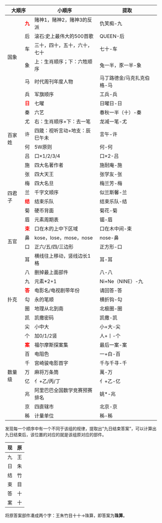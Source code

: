 <style>
.rb {color: red; font-weight: bold;}
</style>
<table>
    <thead>
        <tr>
            <th colspan="2">大顺序</th>
            <th>小顺序</th>
            <th>提取</th>
        </tr>
    </thead>
    <tbody>
        <tr>
            <td rowspan="6">国象</td>
            <td class="rb">九</td>
            <td>赌神1，赌神2，赌神3的反派</td>
            <td>仇笑痴-九</td>
        </tr>
        <tr>
            <td>后</td>
            <td>滚石:史上最伟大的500首歌</td>
            <td>QUEEN-后</td>
        </tr>
        <tr>
            <td>车</td>
            <td>三十，四十，五十，六十，七十</td>
            <td>七十-车</td>
        </tr>
        <tr>
            <td>象</td>
            <td>上：生肖顺序；下：六牲顺序</td>
            <td>兔一半，豕一半-象</td>
        </tr>
        <tr>
            <td>马</td>
            <td>时代周刊年度人物</td>
            <td>马丁路德金/马克扎克伯格-马</td>
        </tr>
        <tr>
            <td>兵</td>
            <td>军旗顺序</td>
            <td>工兵-兵</td>
        </tr>
        <tr>
            <td rowspan="8">百家姓</td>
            <td class="rb">日</td>
            <td>七曜</td>
            <td>日曜日-日</td>
        </tr>
        <tr>
            <td>秦</td>
            <td>六艺</td>
            <td>春秋一半（十）-秦</td>
        </tr>
        <tr>
            <td>尤</td>
            <td>右：生肖顺序+下：去一笔</td>
            <td>龙减一笔-尤</td>
        </tr>
        <tr>
            <td>许</td>
            <td>四箴：视听言动+地支：辰巳午未</td>
            <td>言午-许</td>
        </tr>
        <tr>
            <td>何</td>
            <td>5W原则</td>
            <td>何-何</td>
        </tr>
        <tr>
            <td>吕</td>
            <td>口×1/2/3/4</td>
            <td>口×2-吕</td>
        </tr>
        <tr>
            <td>施</td>
            <td>四大名著作者</td>
            <td>施耐庵-施</td>
        </tr>
        <tr>
            <td>张</td>
            <td>四大天王</td>
            <td>张学友-张</td>
        </tr>
        <tr>
            <td rowspan="4">四君子</td>
            <td>梅</td>
            <td>四大名旦</td>
            <td>梅兰芳-梅</td>
        </tr>
        <tr>
            <td>兰</td>
            <td>千字文顺序</td>
            <td>似兰斯馨-兰</td>
        </tr>
        <tr>
            <td class="rb">结</td>
            <td>结束乐队</td>
            <td>结束乐队-结</td>
        </tr>
        <tr>
            <td>菊</td>
            <td>硬币背面</td>
            <td>菊花-菊</td>
        </tr>
        <tr>
            <td rowspan="5">五官</td>
            <td>眉</td>
            <td>元素周期表</td>
            <td>镅-眉</td>
        </tr>
        <tr>
            <td class="rb">束</td>
            <td>口在木的上中下区域</td>
            <td>口在木中间-束</td>
        </tr>
        <tr>
            <td>鼻</td>
            <td>kose，lose，mose，nose</td>
            <td>nose-鼻</td>
        </tr>
        <tr>
            <td>口</td>
            <td>正六/五/四/三边形</td>
            <td>正方形-口</td>
        </tr>
        <tr>
            <td>耳</td>
            <td>横线往上移动，竖线边长1格</td>
            <td>耳-耳</td>
        </tr>
        <tr>
            <td rowspan="7">扑克</td>
            <td>八</td>
            <td>删掉最上面部件</td>
            <td>八-八</td>
        </tr>
        <tr>
            <td>九</td>
            <td>元素*2+1</td>
            <td>Ni+Ne（NINE）-九</td>
        </tr>
        <tr>
            <td class="rb">答</td>
            <td>电影名/电视剧带年份</td>
            <td>请回答-答</td>
        </tr>
        <tr>
            <td>勾</td>
            <td>永的笔顺</td>
            <td>横折钩-勾</td>
        </tr>
        <tr>
            <td>圈</td>
            <td>地理从北到南</td>
            <td>北极圈-圈</td>
        </tr>
        <tr>
            <td>凯</td>
            <td>凯撒密码</td>
            <td>凯撒-凯</td>
        </tr>
        <tr>
            <td>尖</td>
            <td>小中大</td>
            <td>小+大-尖</td>
        </tr>
        <tr>
            <td rowspan="9">数量级</td>
            <td>个</td>
            <td>加0/1/2竖</td>
            <td>人+丨-个</td>
        </tr>
        <tr>
            <td class="rb">案</td>
            <td>福尔摩斯探案集</td>
            <td>最后一案-案</td>
        </tr>
        <tr>
            <td>百</td>
            <td>电阻色</td>
            <td>一+白-百</td>
        </tr>
        <tr>
            <td>千</td>
            <td>宫崎骏电影首字</td>
            <td>千与千寻-千</td>
        </tr>
        <tr>
            <td>万</td>
            <td>麻将万条筒</td>
            <td>萬-万</td>
        </tr>
        <tr>
            <td>亿</td>
            <td>亻+乙/丙/丁</td>
            <td>亻+乙-亿</td>
        </tr>
        <tr>
            <td>兆</td>
            <td>阿里巴巴全国数学竞赛预赛排名</td>
            <td>姚*-兆</td>
        </tr>
        <tr>
            <td>京</td>
            <td>四直辖市</td>
            <td>北京-京</td>
        </tr>
        <tr>
            <td>秭</td>
            <td>计量单位</td>
            <td>秭-秭</td>
        </tr>
    </tbody>
</table>

发现每一个顺序中有一个不同于该组的规律，提取出“九日结束答案”，可以计算出九日结束后，该位置的对应的就是该组原对应的部件。

|现|原|
|-|-|
|九|王|
|日|朱|
|结|竹|
|束|目|
|答|十|
|案|十|

将原答案部件凑成两个字：王朱竹目十十→珠算，即答案为**珠算**。
